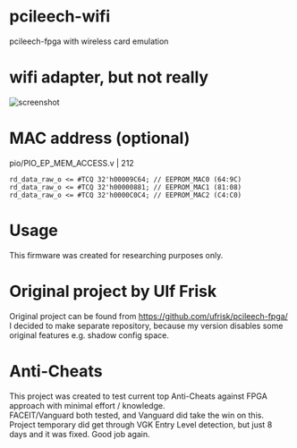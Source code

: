 # pcileech-wifi
pcileech-fpga with wireless card emulation

# wifi adapter, but not really
![screenshot](https://i.imgur.com/Ri9IEXb.png)

# MAC address (optional)
pio/PIO_EP_MEM_ACCESS.v | 212
```
rd_data_raw_o <= #TCQ 32'h00009C64; // EEPROM_MAC0 (64:9C)
rd_data_raw_o <= #TCQ 32'h00000881; // EEPROM_MAC1 (81:08)
rd_data_raw_o <= #TCQ 32'h0000C0C4; // EEPROM_MAC2 (C4:C0)
```

# Usage
This firmware was created for researching purposes only.  

# Original project by Ulf Frisk
Original project can be found from https://github.com/ufrisk/pcileech-fpga/  
I decided to make separate repository, because my version disables some original features e.g. shadow config space.

# Anti-Cheats
This project was created to test current top Anti-Cheats against FPGA approach with minimal effort / knowledge.  
FACEIT/Vanguard both tested, and Vanguard did take the win on this.  
Project temporary did get through VGK Entry Level detection, but just 8 days and it was fixed. Good job again.
